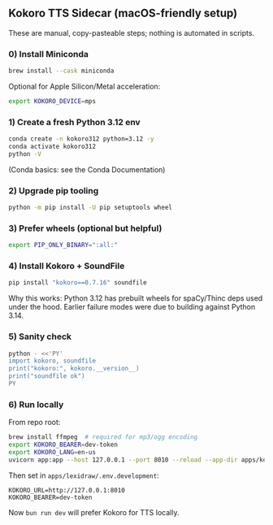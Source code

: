 ## Kokoro TTS Sidecar (macOS-friendly setup)

These are manual, copy-pasteable steps; nothing is automated in scripts.

### 0) Install Miniconda

```bash
brew install --cask miniconda
```

Optional for Apple Silicon/Metal acceleration:

```bash
export KOKORO_DEVICE=mps
```

### 1) Create a fresh Python 3.12 env

```bash
conda create -n kokoro312 python=3.12 -y
conda activate kokoro312
python -V
```

(Conda basics: see the Conda Documentation)

### 2) Upgrade pip tooling

```bash
python -m pip install -U pip setuptools wheel
```

### 3) Prefer wheels (optional but helpful)

```bash
export PIP_ONLY_BINARY=":all:"
```

### 4) Install Kokoro + SoundFile

```bash
pip install "kokoro==0.7.16" soundfile
```

Why this works: Python 3.12 has prebuilt wheels for spaCy/Thinc deps used under the hood. Earlier failure modes were due to building against Python 3.14.

### 5) Sanity check

```bash
python - <<'PY'
import kokoro, soundfile
print("kokoro:", kokoro.__version__)
print("soundfile ok")
PY
```

### 6) Run locally

From repo root:

```bash
brew install ffmpeg  # required for mp3/ogg encoding
export KOKORO_BEARER=dev-token
export KOKORO_LANG=en-us
uvicorn app:app --host 127.0.0.1 --port 8010 --reload --app-dir apps/kokoro-service
```

Then set in `apps/lexidraw/.env.development`:

```env
KOKORO_URL=http://127.0.0.1:8010
KOKORO_BEARER=dev-token
```

Now `bun run dev` will prefer Kokoro for TTS locally.
